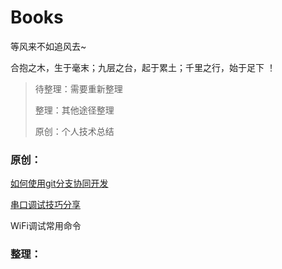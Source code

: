 # Books

等风来不如追风去~

合抱之木，生于毫末；九层之台，起于累土；千里之行，始于足下 ！

> 待整理：需要重新整理
>
> 整理：其他途径整理
>
> 原创：个人技术总结



### 原创：

[如何使用git分支协同开发](https://github.com/SmartArvin/Books/blob/master/%E5%8E%9F%E5%88%9B/%E5%A6%82%E4%BD%95%E4%BD%BF%E7%94%A8git%E5%88%86%E6%94%AF%E5%8D%8F%E5%90%8C%E5%BC%80%E5%8F%91.md)

[串口调试技巧分享](https://github.com/SmartArvin/Books/blob/master/%E5%8E%9F%E5%88%9B/%E4%B8%B2%E5%8F%A3%E8%B0%83%E8%AF%95%E6%8A%80%E5%B7%A7%E5%88%86%E4%BA%AB.pdf)

WiFi调试常用命令



### 整理：

